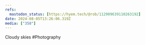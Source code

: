```yaml
---
refs:
  mastodon_status: [https://hyem.tech/@rob/112909639110263192]
date: 2024-08-05T13:26:06.319Z
media: ["358"]
---
```


Cloudy skies #Photography
